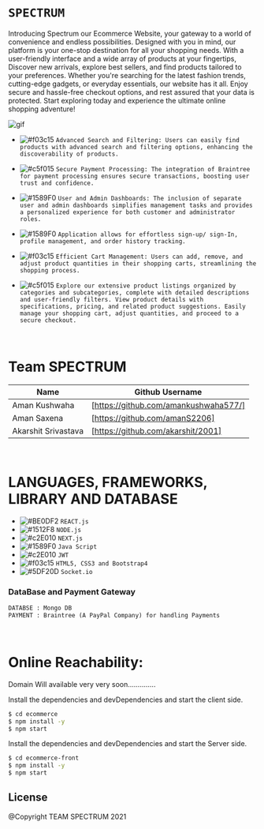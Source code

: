
# ``` SPECTRUM ```

Introducing Spectrum our Ecommerce Website, your gateway to a world of convenience and endless possibilities. Designed with you in mind, our platform is your one-stop destination for all your shopping needs. With a user-friendly interface and a wide array of products at your fingertips, Discover new arrivals, explore best sellers, and find products tailored to your preferences. Whether you're searching for the latest fashion trends, cutting-edge gadgets, or everyday essentials, our website has it all. Enjoy secure and hassle-free checkout options, and rest assured that your data is protected. Start exploring today and experience the ultimate online shopping adventure!

![gif](https://user-images.githubusercontent.com/53748350/116215331-3654e180-a765-11eb-8e6f-6d897e319a55.gif)



   - ![#f03c15](https://via.placeholder.com/15/f03c15/000000?text=+) `Advanced Search and Filtering: Users can easily find products with advanced search and filtering options, enhancing the discoverability of products.`

  -  ![#c5f015](https://via.placeholder.com/15/c5f015/000000?text=+) `Secure Payment Processing: The integration of Braintree for payment processing ensures secure transactions, boosting user trust and confidence.`
  - ![#1589F0](https://via.placeholder.com/15/1589F0/000000?text=+) `User and Admin Dashboards: The inclusion of separate user and admin dashboards simplifies management tasks and provides a personalized experience for both customer and administrator roles.`
  - ![#1589F0](https://via.placeholder.com/15/1589F0/000000?text=+) `Application allows for effortless sign-up/ sign-In, profile management, and order history tracking.`
  - ![#f03c15](https://via.placeholder.com/15/f03c15/000000?text=+) `Efficient Cart Management: Users can add, remove, and adjust product quantities in their shopping carts, streamlining the shopping process.`

 -  ![#c5f015](https://via.placeholder.com/15/c5f015/000000?text=+) `Explore our extensive product listings organized by categories and subcategories, complete with detailed descriptions and user-friendly filters. View product details with specifications, pricing, and related product suggestions. Easily manage your shopping cart, adjust quantities, and proceed to a secure checkout.`



<br>
 
# Team SPECTRUM
| Name | Github Username | 
| ------ | ------ |
| Aman Kushwaha | [https://github.com/amankushwaha577/]  |
| Aman Saxena | [https://github.com/amanS2206] |
| Akarshit Srivastava | [https://github.com/akarshit/2001] |

 

<br>

# LANGUAGES, FRAMEWORKS, LIBRARY AND DATABASE

- ![#BE0DF2](https://via.placeholder.com/15/1589F0/000000?text=+) `REACT.js`
- ![#1512F8](https://via.placeholder.com/15/1589F0/000000?text=+) `NODE.js`
- ![#c2E010](https://via.placeholder.com/15/c5f015/000000?text=+) `NEXT.js`
- ![#1589F0](https://via.placeholder.com/15/1589F0/000000?text=+) `Java Script`
- ![#c2E010](https://via.placeholder.com/15/c5f015/000000?text=+) `JWT`
- ![#f03c15](https://via.placeholder.com/15/f03c15/000000?text=+) `HTML5, CSS3 and Bootstrap4`
- ![#5DF20D](https://via.placeholder.com/15/f03c15/000000?text=+) `Socket.io`


### DataBase and Payment Gateway
```diff
DATABSE : Mongo DB
PAYMENT : Braintree (A PayPal Company) for handling Payments
```

<br>

# Online Reachability:
Domain Will available very very soon..............

Install the dependencies and devDependencies and start the client side.
```sh
$ cd ecommerce
$ npm install -y
$ npm start
```

Install the dependencies and devDependencies and start the Server side.
```sh
$ cd ecommerce-front
$ npm install -y
$ npm start
```

License
----
@Copyright TEAM SPECTRUM  2021

 
